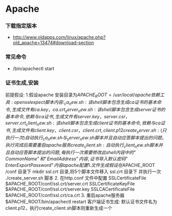 # Apache

### 下载指定版本
- http://www.oldapps.com/linux/apache.php?old_apache=13474#download-section

### 常见命令
- /bin/apachectl start

### 证书生成,安装
前提假设:
    1.假设apache 安装目录为$APACHE_ROOT =  /usr/local/apache
依赖工具: 
    openssl  expect
脚本内容:
    _ca_new.sh: 该shell脚本包含生成ca证书的基本命令,生成文件有ca.key，ca.crt
_server_new.sh: 该shell脚本包含生成server证书的基本命令,依赖与ca证书,生成文件有server.key，server.csr ， server. crt
_client_new.sh: 该shell脚本包含生成client证书的基本命令,依赖与ca证书,生成文件有client.key，client.csr ， client. crt, client.p12
create_server.sh:(只执行一次)
    自动执行 _ca_new.sh 与 _server_new.sh 脚本并且自动应答脚本提出的问题，执行完成后需要重启apache 服务
create_client.sh: 
    自动执行_client_new.sh 脚本 并且 自动应答脚本提出的问题,每执行一次需要修改此shell内容中的” Common Name”和 ” Email Address”内容, 证书导入默认密码” Enter Export Password” 内容
apache配置
    1.  文件生成
        假设在$APACHE_ROOT /conf 目录下 mkdir  ssl.crt 目录,将5个脚本文件移入 ssl.crt 目录下 并执行一次 ./create_server.sh 脚本
    2. 在http.conf 文件中配置
        SSLCertificateFile  $APACHE_ROOT/conf/ssl.crt/server.crt
        SSLCertificateKeyFile $APACHE_ROOT/conf/ssl.crt/server.key
        SSLCACertificateFile $APACHE_ROOT/conf/ssl.crt/ca.crt
    3. 重启apache服务器
        $APACHE_ROOT/bin/apachectl restart
        客户端证书生成:
        默认证书文件名为client.p12，执行create_client.sh脚本则重新生成一个
